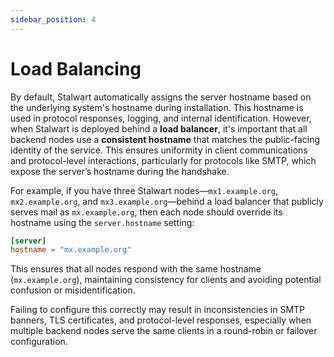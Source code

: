 ```yaml
---
sidebar_position: 4
---
```


# Load Balancing

By default, Stalwart automatically assigns the server hostname based on the underlying system's hostname during installation. This hostname is used in protocol responses, logging, and internal identification. However, when Stalwart is deployed behind a **load balancer**, it's important that all backend nodes use a **consistent hostname** that matches the public-facing identity of the service. This ensures uniformity in client communications and protocol-level interactions, particularly for protocols like SMTP, which expose the server’s hostname during the handshake.

For example, if you have three Stalwart nodes—`mx1.example.org`, `mx2.example.org`, and `mx3.example.org`—behind a load balancer that publicly serves mail as `mx.example.org`, then each node should override its hostname using the `server.hostname` setting:

```toml
[server]
hostname = "mx.example.org"
```

This ensures that all nodes respond with the same hostname (`mx.example.org`), maintaining consistency for clients and avoiding potential confusion or misidentification.

Failing to configure this correctly may result in inconsistencies in SMTP banners, TLS certificates, and protocol-level responses, especially when multiple backend nodes serve the same clients in a round-robin or failover configuration.

